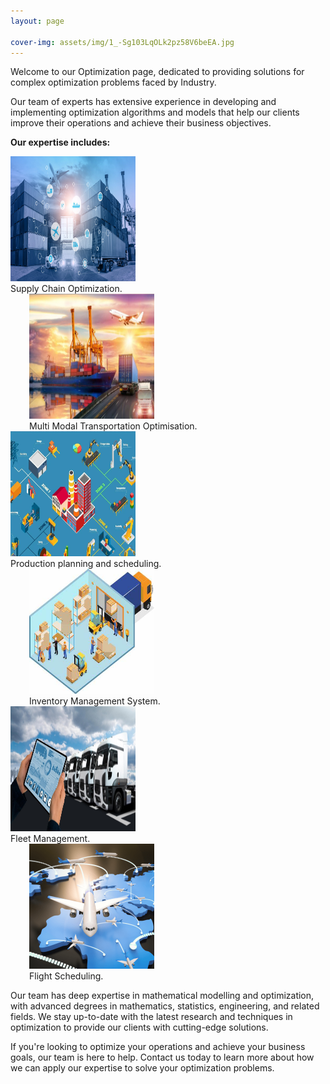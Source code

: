 ```yaml
---
layout: page

cover-img: assets/img/1_-Sg103LqOLk2pz58V6beEA.jpg
---
```

Welcome to our Optimization page, dedicated to providing solutions for complex optimization problems faced by Industry. 

Our team of experts has extensive experience in developing and implementing optimization algorithms and models that help our clients improve their operations and achieve their business objectives.

**Our expertise includes:**

<div class="row">
  <div class="column">
    <img src="/assets/img/supply-chain-process-scaled.jpg" width="200" height="200" />
    <figcaption> Supply Chain Optimization. </figcaption>
  </div>
  <div class="column" style="margin-left: 30px;">
    <img src = "/assets/img/multi-model%20transportation.jpg" width="200" height="200" />
    <figcaption> Multi Modal Transportation Optimisation.</figcaption>
    </div>
  </div>


<div class="row">
  <div class="column">
    <img src="/assets/img/Production-Planning-and-Scheduling-Training.jpg" width="200" height="200" />
    <figcaption> Production planning and scheduling. </figcaption>
  </div>
  <div class="column" style="margin-left: 30px;">
    <img src="/assets/img/Inventory-Management-System3-1.jpg" width="200" height="200" />
    <figcaption> Inventory Management System.</figcaption>
    </div>
  </div>

<div class="row">
  <div class="column" >
    <img src="/assets/img/Fleet-Management-Tech.jpg" width="200" height="200" />
    <figcaption> Fleet Management. </figcaption>
  </div>
  <div class="column" style="margin-left: 30px;">
    <img src="/assets/img/Airline.png" width="200" height="200" />
    <figcaption> Flight Scheduling.</figcaption>
    </div>
  </div>
  
Our team has deep expertise in mathematical modelling and optimization, with advanced degrees in mathematics, statistics, engineering, and related fields. We stay up-to-date with the latest research and techniques in optimization to provide our clients with cutting-edge solutions.

If you're looking to optimize your operations and achieve your business goals, our team is here to help. Contact us today to learn more about how we can apply our expertise to solve your optimization problems.
